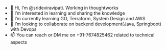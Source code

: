 - 👋 Hi, I’m @srideviravipati. Working in thoughtworks
- 👀 I’m interested in learning and sharing the knowledge
- 🌱 I’m currently learning GO, Terraform, System Design and AWS
- 💞️ I’m looking to collaborate on backend development(Java, Springboot) with Devops
- 📫 You can reach or DM me on +91-7674825462 related to technical aspects

<!---
srideviravipati/srideviravipati is a ✨ special ✨ repository because its `README.md` (this file) appears on your GitHub profile.
You can click the Preview link to take a look at your changes.
--->
